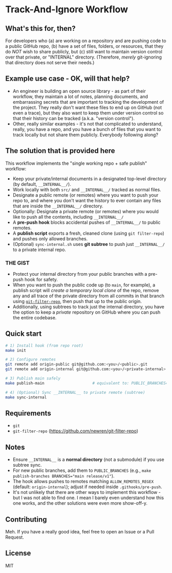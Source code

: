 # Track-And-Ignore Workflow

## What's this for, then?

For developers who (a) are working on a repository and are pushing code to a public GitHub repo, (b) have a set of files, folders, or resources, that they do _NOT_ wish to share publicly, but (c) still want to maintain version control over that private, or "INTERNAL" directory. (Therefore, _merely_ git-ignoring that directory does not serve their needs.)

## Example use case - OK, will that help?

- An engineer is building an open source library - as part of their workflow, they maintain a lot of notes, planning documents, and embarrassing secrets that are important to tracking the development of the project. They really don't want these files to end up on GitHub (not even a trace), but they also want to keep them under version control so that their history can be tracked (a.k.a. "version control").
- Other, really similar examples - it's not that complicated to understand, really, you have a repo, and you have a bunch of files that you want to track locally but not share them publicly. Everybody following along?

## The solution that is provided here

This workflow implements the "single working repo + safe publish" workflow:
- Keep your private/internal documents in a designated top-level directory (by default, `__INTERNAL__/`).
- Work locally with both `src/` and `__INTERNAL__/` tracked as normal files.
- Designate a public remote (or remotes) where you want to push your repo to, and where you don't want the history to ever contain any files that are inside the `__INTERNAL__/` directory.
- Optionally: Designate a private remote (or remotes) where you would like to push all the contents, including `__INTERNAL__/` 
- A **pre-push hook** blocks accidental pushes of `__INTERNAL__/` to public remotes.
- A **publish script** exports a fresh, cleaned clone (using `git filter-repo`) and pushes only allowed branches.
- (Optional) `sync-internal.sh` uses **git subtree** to push just `__INTERNAL__/` to a private internal repo.

### THE GIST

- Protect your internal directory from your public branches with a pre-push hook for safety.
- When you want to push the public code up (to `main`, for example), a publish script will _create a temporary local clone_ of the repo, remove any and all trace of the private directory from all commits in that branch using [`git-filter-repo`](https://github.com/newren/git-filter-repo/), then push that up to the public origin.
- Additionally, using subtrees to track just the internal directory, you have the option to keep a _private_ repository on GitHub where you can push the entire codebase.

## Quick start
```bash
# 1) Install hook (from repo root)
make init

# 2) Configure remotes
git remote add origin-public git@github.com:<you>/<public>.git              # public
git remote add origin-internal git@github.com:<you>/<private-internal>.git  # optional

# 3) Publish main safely
make publish-main                     # equivalent to: PUBLIC_BRANCHES="main" scripts/publish.sh

# 4) (Optional) Sync __INTERNAL__ to private remote (subtree)
make sync-internal
```

## Requirements
- `git`
- `git-filter-repo` (https://github.com/newren/git-filter-repo)

## Notes
- Ensure `__INTERNAL__` is a **normal directory** (not a submodule) if you use subtree sync.
- For new public branches, add them to `PUBLIC_BRANCHES` (e.g., `make publish-branches BRANCHES="main release/v1"`).
- The hook allows pushes to remotes matching `ALLOW_REMOTES_REGEX` (default: `origin-internal`); adjust if needed inside `.githooks/pre-push`.
- It's not unlikely that there are other ways to implement this workflow - but I was not able to find one. I mean I barely even understand how this one works, and the other solutions were even more show-off-y.

## Contributing

Meh. If you have a really good idea, feel free to open an Issue or a Pull Request.

## License

MIT
